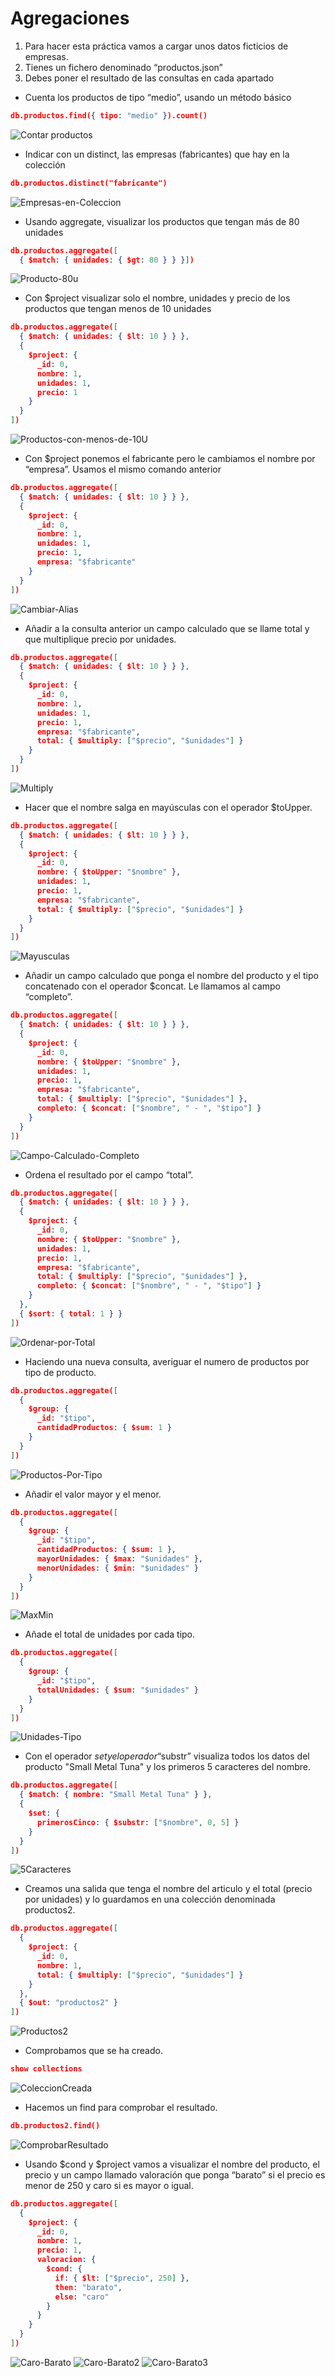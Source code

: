 # Agregaciones

1. Para hacer esta práctica vamos a cargar unos datos ficticios de empresas.
2. Tienes un fichero denominado “productos.json”
3. Debes poner el resultado de las consultas en cada apartado

- Cuenta los productos de tipo “medio”, usando un método básico
```json
db.productos.find({ tipo: "medio" }).count()
```
![Contar productos](imgPractica5\Contar-Productos.png)

- Indicar con un distinct, las empresas (fabricantes) que hay en la colección
```json
db.productos.distinct("fabricante")
```
![Empresas-en-Coleccion](imgPractica5\Empresas-coleccion.png)

- Usando aggregate, visualizar los productos que tengan más de 80 unidades
```json
db.productos.aggregate([
  { $match: { unidades: { $gt: 80 } } }])
```
![Producto-80u](imgPractica5\Productos-80U.png)

- Con $project visualizar solo el nombre, unidades y precio de los productos que tengan menos de 10 unidades
```json
db.productos.aggregate([
  { $match: { unidades: { $lt: 10 } } },
  {
    $project: {
      _id: 0,
      nombre: 1,
      unidades: 1,
      precio: 1
    }
  }
])
```
![Productos-con-menos-de-10U](imgPractica5\Productos-10U.png)

- Con $project ponemos el fabricante pero le cambiamos el nombre por “empresa”. Usamos el mismo comando anterior
```json
db.productos.aggregate([
  { $match: { unidades: { $lt: 10 } } },
  {
    $project: {
      _id: 0,
      nombre: 1,
      unidades: 1,
      precio: 1,
      empresa: "$fabricante"
    }
  }
])
```

![Cambiar-Alias](imgPractica5\Cambiar-Alias.png)

- Añadir a la consulta anterior un campo calculado que se llame total y que multiplique precio por unidades.
```json
db.productos.aggregate([
  { $match: { unidades: { $lt: 10 } } },
  {
    $project: {
      _id: 0,
      nombre: 1,
      unidades: 1,
      precio: 1,
      empresa: "$fabricante",
      total: { $multiply: ["$precio", "$unidades"] }
    }
  }
])
```
![Multiply](imgPractica5\Multiply.png)

- Hacer que el nombre salga en mayúsculas con el operador $toUpper.
```json
db.productos.aggregate([
  { $match: { unidades: { $lt: 10 } } },
  {
    $project: {
      _id: 0,
      nombre: { $toUpper: "$nombre" },
      unidades: 1,
      precio: 1,
      empresa: "$fabricante",
      total: { $multiply: ["$precio", "$unidades"] }
    }
  }
])
```
![Mayusculas](imgPractica5\Mayusculas.png)

- Añadir un campo calculado que ponga el nombre del producto y el tipo concatenado con el operador $concat. Le llamamos al campo “completo”.
```json
db.productos.aggregate([
  { $match: { unidades: { $lt: 10 } } },
  {
    $project: {
      _id: 0,
      nombre: { $toUpper: "$nombre" },
      unidades: 1,
      precio: 1,
      empresa: "$fabricante",
      total: { $multiply: ["$precio", "$unidades"] },
      completo: { $concat: ["$nombre", " - ", "$tipo"] }
    }
  }
])
```
![Campo-Calculado-Completo](imgPractica5\Campo-Calculado-completo.png)

- Ordena el resultado por el campo “total”.
```json
db.productos.aggregate([
  { $match: { unidades: { $lt: 10 } } },
  {
    $project: {
      _id: 0,
      nombre: { $toUpper: "$nombre" },
      unidades: 1,
      precio: 1,
      empresa: "$fabricante",
      total: { $multiply: ["$precio", "$unidades"] },
      completo: { $concat: ["$nombre", " - ", "$tipo"] }
    }
  },
  { $sort: { total: 1 } } 
])
```
![Ordenar-por-Total](imgPractica5\Ordenar-Por-Total.png)

- Haciendo una nueva consulta, averiguar el numero de productos por tipo de producto.
```json
db.productos.aggregate([
  {
    $group: {
      _id: "$tipo",
      cantidadProductos: { $sum: 1 }
    }
  }
])
```
![Productos-Por-Tipo](imgPractica5\PRoductos-tipo.png)

- Añadir el valor mayor y el menor.
```json
db.productos.aggregate([
  {
    $group: {
      _id: "$tipo",
      cantidadProductos: { $sum: 1 },
      mayorUnidades: { $max: "$unidades" },
      menorUnidades: { $min: "$unidades" }
    }
  }
])
```
![MaxMin](imgPractica5\MaxMin.png)

- Añade el total de unidades por cada tipo.
```json
db.productos.aggregate([
  {
    $group: {
      _id: "$tipo",
      totalUnidades: { $sum: "$unidades" }
    }
  }
])
```
![Unidades-Tipo](imgPractica5\Unidades-Tipo.png)

- Con el operador $set y el operador “$substr” visualiza todos los datos del producto "Small Metal Tuna" y los primeros 5 caracteres del nombre.
```json
db.productos.aggregate([
  { $match: { nombre: "Small Metal Tuna" } },
  {
    $set: {
      primerosCinco: { $substr: ["$nombre", 0, 5] }
    }
  }
])
```
![5Caracteres](imgPractica5\5caracteres.png)

- Creamos una salida que tenga el nombre del articulo y el total (precio por unidades) y lo guardamos en una colección denominada productos2.
```json
db.productos.aggregate([
  {
    $project: {
      _id: 0,
      nombre: 1,
      total: { $multiply: ["$precio", "$unidades"] }
    }
  },
  { $out: "productos2" }
])
```
![Productos2](imgPractica5\Productos2.png)

- Comprobamos que se ha creado.
```json
show collections
```
![ColeccionCreada](imgPractica5\Coleccion-Creada.png)

- Hacemos un find para comprobar el resultado.
```json
db.productos2.find()
```
![ComprobarResultado](imgPractica5\ComprobarResultado.png)

- Usando $cond y $project vamos a visualizar el nombre del producto, el precio y un campo llamado valoración que ponga “barato” si el precio es menor de 250 y caro si es mayor o igual.
```json
db.productos.aggregate([
  {
    $project: {
      _id: 0,
      nombre: 1,
      precio: 1,
      valoracion: {
        $cond: {
          if: { $lt: ["$precio", 250] },
          then: "barato",
          else: "caro"
        }
      }
    }
  }
])
```
![Caro-Barato](imgPractica5\Caro-Barato.png)
![Caro-Barato2](imgPractica5\Caro-Barato2.png)
![Caro-Barato3](imgPractica5\Caro-Barato3.png)
